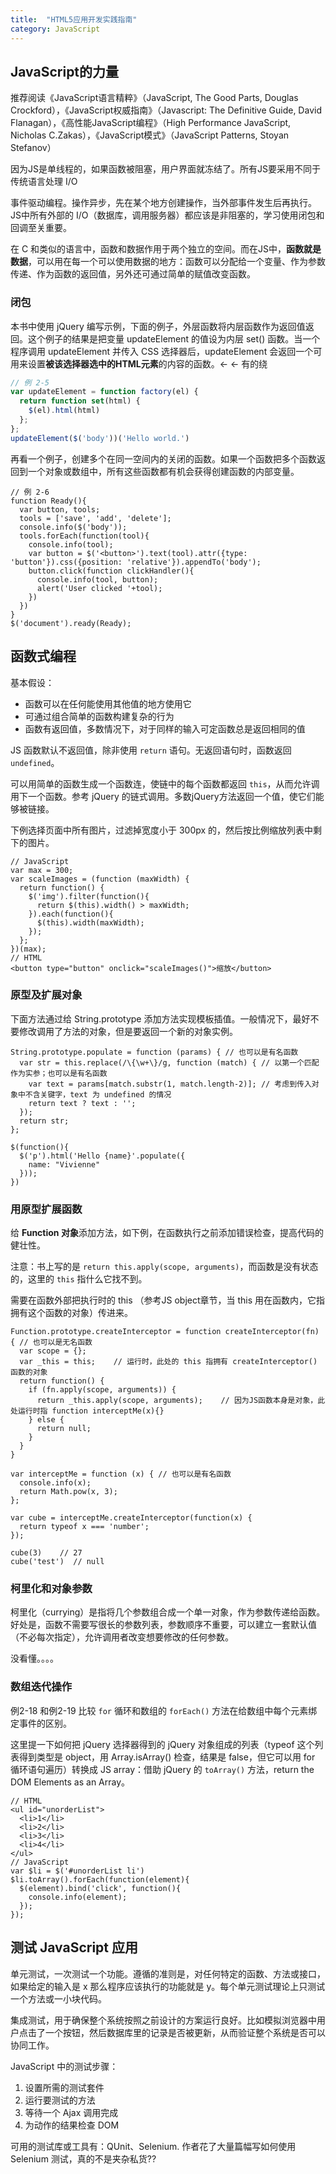 ```yaml
---
title:  "HTML5应用开发实践指南"
category: JavaScript
---
```

## JavaScript的力量

推荐阅读《JavaScript语言精粹》（JavaScript, The Good Parts, Douglas Crockford），《JavaScript权威指南》（Javascript: The Definitive Guide, David Flanagan），《高性能JavaScript编程》（High Performance JavaScript, Nicholas C.Zakas），《JavaScript模式》（JavaScript Patterns, Stoyan Stefanov）

因为JS是单线程的，如果函数被阻塞，用户界面就冻结了。所有JS要采用不同于传统语言处理 I/O

事件驱动编程。操作异步，先在某个地方创建操作，当外部事件发生后再执行。JS中所有外部的 I/O（数据库，调用服务器）都应该是非阻塞的，学习使用闭包和回调至关重要。

<!--more-->

在 C 和类似的语言中，函数和数据作用于两个独立的空间。而在JS中，**函数就是数据**，可以用在每一个可以使用数据的地方：函数可以分配给一个变量、作为参数传递、作为函数的返回值，另外还可通过简单的赋值改变函数。

### 闭包

本书中使用 jQuery 编写示例，下面的例子，外层函数将内层函数作为返回值返回。这个例子的结果是把变量 updateElement 的值设为内层 set() 函数。当一个程序调用 updateElement 并传入 CSS 选择器后，updateElement 会返回一个可用来设置**被该选择器选中的HTML元素**的内容的函数。<- <- 有的绕

```js
// 例 2-5
var updateElement = function factory(el) {
  return function set(html) {
    $(el).html(html)
  };
};
updateElement($('body'))('Hello world.')
```

再看一个例子，创建多个在同一空间内的关闭的函数。如果一个函数把多个函数返回到一个对象或数组中，所有这些函数都有机会获得创建函数的内部变量。

    // 例 2-6
    function Ready(){
      var button, tools;
      tools = ['save', 'add', 'delete'];
      console.info($('body'));
      tools.forEach(function(tool){
        console.info(tool);
        var button = $('<button>').text(tool).attr({type: 'button'}).css({position: 'relative'}).appendTo('body');
        button.click(function clickHandler(){
          console.info(tool, button);
          alert('User clicked '+tool);
        })
      })
    }
    $('document').ready(Ready);

## 函数式编程

基本假设：

+ 函数可以在任何能使用其他值的地方使用它
+ 可通过组合简单的函数构建复杂的行为
+ 函数有返回值，多数情况下，对于同样的输入可定函数总是返回相同的值

JS 函数默认不返回值，除非使用 `return` 语句。无返回语句时，函数返回 `undefined`。

可以用简单的函数生成一个函数连，使链中的每个函数都返回 `this`，从而允许调用下一个函数。参考 jQuery 的链式调用。多数jQuery方法返回一个值，使它们能够被链接。

下例选择页面中所有图片，过滤掉宽度小于 300px 的，然后按比例缩放列表中剩下的图片。

    // JavaScript
    var max = 300;
    var scaleImages = (function (maxWidth) {
      return function() {
        $('img').filter(function(){
          return $(this).width() > maxWidth;
        }).each(function(){
          $(this).width(maxWidth);
        });
      };
    })(max);
    // HTML
    <button type="button" onclick="scaleImages()">缩放</button>

### 原型及扩展对象

下面方法通过给 String.prototype 添加方法实现模板插值。一般情况下，最好不要修改调用了方法的对象，但是要返回一个新的对象实例。

    String.prototype.populate = function (params) { // 也可以是有名函数
      var str = this.replace(/\{\w+\}/g, function (match) { // 以第一个匹配作为实参；也可以是有名函数
        var text = params[match.substr(1, match.length-2)]; // 考虑到传入对象中不含关键字，text 为 undefined 的情况
        return text ? text : '';
      });
      return str;
    };

    $(function(){
      $('p').html('Hello {name}'.populate({
        name: "Vivienne"
      }));
    })

### 用原型扩展函数

给 **Function 对象**添加方法，如下例，在函数执行之前添加错误检查，提高代码的健壮性。

注意：书上写的是 `return this.apply(scope, arguments)`，而函数是没有状态的，这里的 `this` 指什么它找不到。

需要在函数外部把执行时的 this （参考JS object章节，当 this 用在函数内，它指拥有这个函数的对象）传进来。

    Function.prototype.createInterceptor = function createInterceptor(fn) { // 也可以是无名函数
      var scope = {};
      var _this = this;    // 运行时，此处的 this 指拥有 createInterceptor() 函数的对象
      return function() {
        if (fn.apply(scope, arguments)) {
          return _this.apply(scope, arguments);    // 因为JS函数本身是对象，此处运行时指 function interceptMe(x){}
        } else {
          return null;
        }
      }
    }

    var interceptMe = function (x) { // 也可以是有名函数
      console.info(x);
      return Math.pow(x, 3);
    };

    var cube = interceptMe.createInterceptor(function(x) {
      return typeof x === 'number';
    });

    cube(3)    // 27
    cube('test')  // null

### 柯里化和对象参数

柯里化（currying）是指将几个参数组合成一个单一对象，作为参数传递给函数。好处是，函数不需要写很长的参数列表，参数顺序不重要，可以建立一套默认值（不必每次指定），允许调用者改变想要修改的任何参数。

没看懂。。。。

### 数组迭代操作

例2-18 和例2-19 比较 `for` 循环和数组的 `forEach()` 方法在给数组中每个元素绑定事件的区别。

这里提一下如何把 jQuery 选择器得到的 jQuery 对象组成的列表（typeof 这个列表得到类型是 object，用 Array.isArray() 检查，结果是 false，但它可以用 for 循环语句遍历）转换成 JS array：借助 jQuery 的 `toArray()` 方法，return the DOM Elements as an Array。

    // HTML
    <ul id="unorderList">
      <li>1</li>
      <li>2</li>
      <li>3</li>
      <li>4</li>
    </ul>
    // JavaScript
    var $li = $('#unorderList li')
    $li.toArray().forEach(function(element){
      $(element).bind('click', function(){
        console.info(element);
      });
    });

## 测试 JavaScript 应用

单元测试，一次测试一个功能。遵循的准则是，对任何特定的函数、方法或接口，如果给定的输入是 x 那么程序应该执行的功能就是 y。每个单元测试理论上只测试一个方法或一小块代码。

集成测试，用于确保整个系统按照之前设计的方案运行良好。比如模拟浏览器中用户点击了一个按钮，然后数据库里的记录是否被更新，从而验证整个系统是否可以协同工作。

JavaScript 中的测试步骤：

1. 设置所需的测试套件
2. 运行要测试的方法
3. 等待一个 Ajax 调用完成
4. 为动作的结果检查 DOM

可用的测试库或工具有：QUnit、Selenium. 作者花了大量篇幅写如何使用 Selenium 测试，真的不是夹杂私货??

